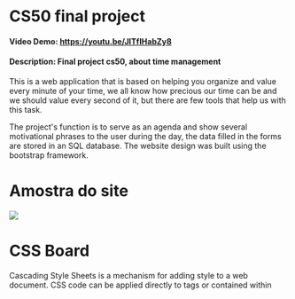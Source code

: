 # CS50 final project

#### Video Demo: https://youtu.be/JITfIHabZy8
#### Description: Final project cs50, about time management
This is a web application that is based on helping you organize and value every minute of your time, we all know how precious our time can be and we should value every second of it, but there are few tools that help us with this task.

The project's function is to serve as an agenda and show several motivational phrases to the user during the day, the data filled in the forms are stored in an SQL database. The website design was built using the bootstrap framework.

# Amostra do site

![](https://i.giphy.com/media/LEjDWeFaCSKvQzYcxO/giphy.webp)

# CSS Board

Cascading Style Sheets is a mechanism for adding style to a web document. CSS code can be applied directly to tags or contained within <style> tags.

It is used in the files to make the project more beautiful, an example is that we do not use style.css to change the style of the page /motivation

# JS Board

JavaScript is a structured, high-level scripting, dynamically typed, multiparadigm, interpreted programming language. Along with HTML and CSS, JavaScript is one of the three main technologies on the World Wide Web.

We use JavaScript in the motivation.html file to create functionality to bring an image along with a message every 3 hours. In other words, we use javascript in this project to implement more functionalities, you can see the JavaScript in the 'app.js' file;

# Python directory

Python is a very popular language in areas of technology related to data analysis, research, algorithm development and AI.

We use Python in this project, to use the Flask framework together with the SQL database. We run the application through Python functions and manage all user information through SQL.

# SQLite

SQLite is a type of relational database, that is, one that creates files based on the relationship between different elements, usually taking the form of a table. However, unlike other models, it does not depend on a server to store its information.

We use it to manage user information, both to delete, add and edit.
     
# Acknowledgment

I would first like to thank the CS50 team for showing me this wonderful world of programming and for teaching me many things that I will take with me throughout my life. Without you, this like other projects I built in my life would not exist

We use Python to import Flask flamework like this along with its libraries
that are useful both for application development and also for interaction
with the SQL database that serves to store and manage the information of our
application.
     https://cs50.harvard.edu/x/2022/

```python

# You have to install the cs50 library via terminal by:

$ pip3 install cs50


```
## Answered questions

1. What will your software do?
     - My web application shows the time for the client, as well as stores information like the agenda and shows several motivational phrases every three hours through the “motivation” file


2. What features will it have?
     - It will have a standard web design created with bootstrap, it will be minimalist and clear


3. How will it be executed?
     - Will be executed via python using a framework called flask


4. What new skills will you need to acquire?
     - It was necessary to acquire more knowledge in JavaScrip to use functions in the manner corresponding to the project, it was also necessary to learn more about structure and design of SQL database.

5. What topics will you need to research?
     - I had to research more about SQLite, JavaScript and CSS



6. If working with two colleagues who for what?
     - I'm not working in pairs unfortunately


7. What can you consider a good result for your project?
     - That it runs easily, that it is intuitive and that it can be optimized for many types of screens and platforms.

8. A better result?
     - Run without crashing on any server and be easy to use
     
8. The best result?
     - That people really start using it for a better life, that it can help a large number of people.



## To rotate

To run the application run the following line commands


```python

# If you don't have Flask installed or are using this app for the first time
cd myproject

# Will install some project dependencies

python3 -m venv venv 

# To activate the corresponding environment

. venv/bin/activate 

# Will install flask library

pip install Flask

# Will make your web app run. 
# Run this command only if inside the myproject page

flask run

```

If you already have Flask installed or have already accessed this project

```python

cd my project

. venv/bin/activate

flask run
```

# Database

Run the following commands to view the data in the database

```bash

# Make sure you have SQL installed on your machine 
# If you don't have it installed on your machine 
# First enter the folder

cd myproject

sqlite3 schedule.db 

# To view calendar data:

SELECT * FROM schedule; 

# To view contact page data;

SELECT * FROM contact;

```



------------------------------------------------------------------------------------------------------------------------
#### Programming and Markup Langugaes:

<a><img class="icons_curve" src="https://img.shields.io/badge/HTML5-E34F26?style=for-the-badge&logo=HTML5&logoColor=white"/></a>
<a><img class="icons_curve" src="https://img.shields.io/badge/CSS3-1572B6?style=for-the-badge&logo=CSS3&logoColor=white"/></a>
<a><img class="icons_curve" src="https://img.shields.io/badge/JavaScript-F7DF1E?style=for-the-badge&logo=JavaScript&logoColor=black"/></a>
<a><img class="icons_curve" src="https://img.shields.io/badge/Python-3776AB?style=for-the-badge&logo=Python&logoColor=white"/></a>
<a><img class="icons_curve" src="https://img.shields.io/badge/SQLite-07405E?style=for-the-badge&logo=sqlite&logoColor=white"/></a>



------------------------------------------------------------------------------------------------------------------------
#### Frameworks:

<a><img class="icons_curve" src="https://img.shields.io/badge/Flask-000000?style=for-the-badge&logo=Flask&logoColor=white"/></a>
<a><img class="icons_curve" src="https://img.shields.io/badge/Bootstrap-7952B3?style=for-the-badge&logo=Bootstrap&logoColor=white"/></a>
